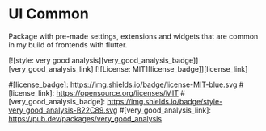 # UI Common
Package with pre-made settings, extensions and widgets that are common in my build of frontends with flutter.

[![style: very good analysis][very_good_analysis_badge]][very_good_analysis_link]
[![License: MIT][license_badge]][license_link]


#[license_badge]: https://img.shields.io/badge/license-MIT-blue.svg
#[license_link]: https://opensource.org/licenses/MIT
#[very_good_analysis_badge]: https://img.shields.io/badge/style-very_good_analysis-B22C89.svg
#[very_good_analysis_link]: https://pub.dev/packages/very_good_analysis
